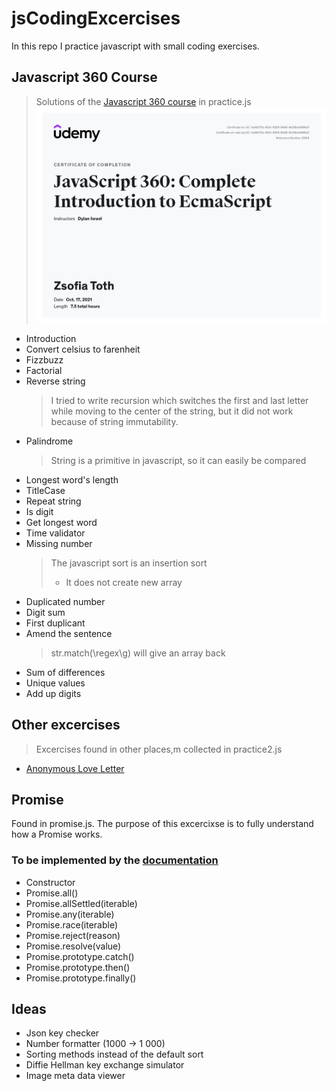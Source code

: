 # jsCodingExcercises
In this repo I practice javascript with small coding exercises.

## Javascript 360 Course
> Solutions of the [Javascript 360 course](https://www.udemy.com/course/javascript-360/?src=sac&kw=javascript+360)
> in practice.js
![](https://github.com/zsofiath/Certificates/blob/main/UC-1ed0b73e-42bf-4209-94d6-4b33bb4d96e0.jpg?raw=true)
* Introduction
* Convert celsius to farenheit
* Fizzbuzz
* Factorial
* Reverse string
    > I tried to write recursion which switches the first and last letter while moving to the center of the string, but it did not work because of string immutability.
* Palindrome
    > String is a primitive in javascript, so it can easily be compared
* Longest word's length
* TitleCase
* Repeat string
* Is digit
* Get longest word
* Time validator
* Missing number
    > The javascript sort is an insertion sort
    > * It does not create new array
* Duplicated number
* Digit sum
* First duplicant
* Amend the sentence
    > str.match(\regex\g) will give an array back
* Sum of differences
* Unique values
* Add up digits

## Other excercises
> Excercises found in other places,m collected in practice2.js

* [Anonymous Love Letter](https://www.pramp.com/tryout)

## Promise
Found in promise.js.
The purpose of this excercixse is to fully understand how a Promise works.
### To be implemented by the [documentation](https://developer.mozilla.org/en-US/docs/Web/JavaScript/Reference/Global_Objects/Promise)
* Constructor
* Promise.all()
* Promise.allSettled(iterable)
* Promise.any(iterable)
* Promise.race(iterable)
* Promise.reject(reason)
* Promise.resolve(value)
* Promise.prototype.catch()
* Promise.prototype.then()
* Promise.prototype.finally()


## Ideas
* Json key checker
* Number formatter (1000 -> 1 000)
* Sorting methods instead of the default sort
* Diffie Hellman key exchange simulator
* Image meta data viewer